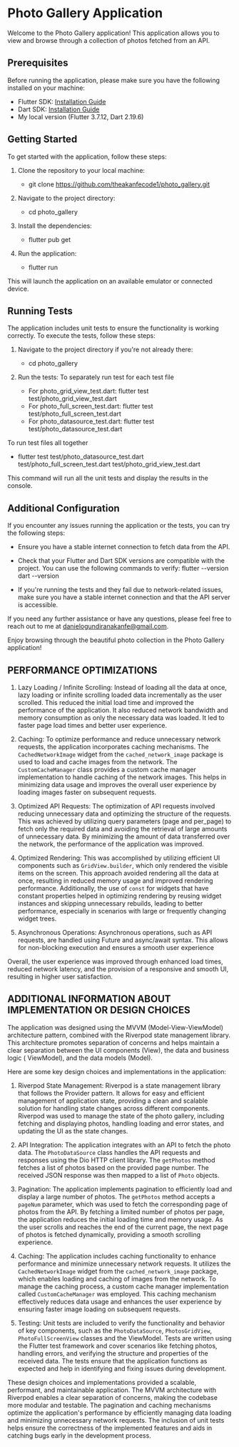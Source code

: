# Photo Gallery Application

Welcome to the Photo Gallery application! This application allows you to view and browse through a
collection of photos fetched from an API.

## Prerequisites

Before running the application, please make sure you have the following installed on your machine:

- Flutter SDK: [Installation Guide](https://flutter.dev/docs/get-started/install)
- Dart SDK: [Installation Guide](https://dart.dev/get-dart)
- My local version (Flutter 3.7.12, Dart 2.19.6)

## Getting Started

To get started with the application, follow these steps:

1. Clone the repository to your local machine:
    - git clone https://github.com/theakanfecode1/photo_gallery.git

2. Navigate to the project directory:
    - cd photo_gallery

3. Install the dependencies:
    - flutter pub get

4. Run the application:
    - flutter run

This will launch the application on an available emulator or connected device.

## Running Tests

The application includes unit tests to ensure the functionality is working correctly. To execute the
tests, follow these steps:

1. Navigate to the project directory if you're not already there:
    - cd photo_gallery

2. Run the tests:
To separately run test for each test file
    - For photo_grid_view_test.dart: flutter test test/photo_grid_view_test.dart
    - For photo_full_screen_test.dart: flutter test test/photo_full_screen_test.dart
    - For photo_datasource_test.dart: flutter test test/photo_datasource_test.dart

To run test files all together
   -  flutter test test/photo_datasource_test.dart test/photo_full_screen_test.dart
      test/photo_grid_view_test.dart

This command will run all the unit tests and display the results in the console.

## Additional Configuration

If you encounter any issues running the application or the tests, you can try the following steps:

- Ensure you have a stable internet connection to fetch data from the API.
- Check that your Flutter and Dart SDK versions are compatible with the project. You can use the
  following commands to verify:
  flutter --version
  dart --version

- If you're running the tests and they fail due to network-related issues, make sure you have a
  stable internet connection and that the API server is accessible.

If you need any further assistance or have any questions, please feel free to reach out to me at
danielogundiranakanfe@gmail.com.

Enjoy browsing through the beautiful photo collection in the Photo Gallery application!

## PERFORMANCE OPTIMIZATIONS

1. Lazy Loading / Infinite Scrolling: Instead of loading all the data at once, lazy loading or
   infinite scrolling loaded data incrementally as the user scrolled. This reduced the initial load
   time and improved the performance of the application. It also reduced network bandwidth and
   memory consumption as only the necessary data was loaded. It led to faster page load times and
   better user experience.

2. Caching: To optimize performance and reduce unnecessary network requests, the application
   incorporates caching mechanisms. The `CachedNetworkImage` widget from the `cached_network_image`
   package is used to load and cache images from the network. The `CustomCacheManager` class
   provides a custom cache manager implementation to handle caching of the network images. This
   helps in minimizing data usage and improves the overall user experience by loading images faster
   on subsequent requests.

3. Optimized API Requests: The optimization of API requests involved reducing unnecessary data and
   optimizing the structure of the requests. This was achieved by utilizing query parameters (page
   and per_page) to fetch only the required data and avoiding the retrieval of large amounts of
   unnecessary data. By minimizing the amount of data transferred over the network, the performance
   of the application was improved.

4. Optimized Rendering: This was accomplished by utilizing efficient UI components such
   as `GridView.builder`, which only rendered the visible items on the screen. This approach avoided
   rendering all the data at once, resulting in reduced memory usage and improved rendering
   performance. Additionally, the use of `const` for widgets that have constant properties helped in
   optimizing rendering by reusing widget instances and skipping unnecessary rebuilds, leading to
   better performance, especially in scenarios with large or frequently changing widget trees.

5. Asynchronous Operations: Asynchronous operations, such as API requests, are handled using Future
   and async/await syntax. This allows for non-blocking execution and ensures a smooth user
   experience

Overall, the user experience was improved through enhanced load times, reduced network latency, and
the provision of a responsive and smooth UI, resulting in higher user satisfaction.

## ADDITIONAL INFORMATION ABOUT IMPLEMENTATION OR DESIGN CHOICES

The application was designed using the MVVM (Model-View-ViewModel) architecture pattern, combined
with the Riverpod state management library. This architecture promotes separation of concerns and
helps maintain a clear separation between the UI components (View), the data and business logic (
ViewModel), and the data models (Model).

Here are some key design choices and implementations in the application:

1. Riverpod State Management: Riverpod is a state management library that follows the Provider
   pattern. It allows for easy and efficient management of application state, providing a clean and
   scalable solution for handling state changes across different components. Riverpod was used to
   manage the state of the photo gallery, including fetching and displaying photos, handling loading
   and error states, and updating the UI as the state changes.

2. API Integration: The application integrates with an API to fetch the photo data.
   The `PhotoDataSource` class handles the API requests and responses using the Dio HTTP client
   library. The `getPhotos` method fetches a list of photos based on the provided page number. The
   received JSON response was then mapped to a list of `Photo` objects.

3. Pagination: The application implements pagination to efficiently load and display a large number
   of photos. The `getPhotos` method accepts a `pageNum` parameter, which was used to fetch the
   corresponding page of photos from the API. By fetching a limited number of photos per page, the
   application reduces the initial loading time and memory usage. As the user scrolls and reaches
   the end of the current page, the next page of photos is fetched dynamically, providing a smooth
   scrolling experience.

4. Caching: The application includes caching functionality to enhance performance and minimize
   unnecessary network requests. It utilizes the `CachedNetworkImage` widget from
   the `cached_network_image` package, which enables loading and caching of images from the network.
   To manage the caching process, a custom cache manager implementation called `CustomCacheManager`
   was employed. This caching mechanism effectively reduces data usage and enhances the user
   experience by ensuring faster image loading on subsequent requests.

5. Testing: Unit tests are included to verify the functionality and behavior of key components, such
   as the `PhotoDataSource`, `PhotosGridView`, `PhotoFullScreenView` classes and the ViewModel.
   Tests are written using the Flutter test framework and cover scenarios like fetching photos,
   handling errors, and verifying the structure and properties of the received data. The tests
   ensure that the application functions as expected and help in identifying and fixing issues
   during development.

These design choices and implementations provided a scalable, performant, and maintainable
application. The MVVM architecture with Riverpod enables a clear separation of concerns, making the
codebase more modular and testable. The pagination and caching mechanisms optimize the application's
performance by efficiently managing data loading and minimizing unnecessary network requests. The
inclusion of unit tests helps ensure the correctness of the implemented features and aids in
catching bugs early in the development process.



